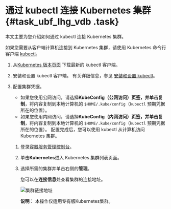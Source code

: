 # 通过 kubectl 连接 Kubernetes 集群 {#task_ubf_lhg_vdb .task}

本文主要为您介绍如何通过 kubectl 连接 Kubernetes 集群。

如果您需要从客户端计算机连接到 Kubernetes 集群，请使用 Kubernetes 命令行客户端 [kubectl](https://kubernetes.io/docs/user-guide/kubectl/)。

1.  从[Kubernetes 版本页面](https://github.com/kubernetes/kubernetes/blob/master/CHANGELOG.md) 下载最新的 kubectl 客户端。
2.  安装和设置 kubectl 客户端。 有关详细信息，参见 [安装和设置 kubectl](https://kubernetes.io/docs/tasks/kubectl/install/)。
3.  配置集群凭据。 

    -   如果您使用公网访问，请选择**KubeConfig（公网访问）**页签，并单击**复制**，将内容复制到本地计算机的 `$HOME/.kube/config`（`kubectl` 预期凭据所在的位置）。
    -   如果您使用内网访问，请选择**KubeConfig（内网访问）**页签，并单击**复制**，将内容复制到本地计算机的 `$HOME/.kube/config`（`kubectl` 预期凭据所在的位置）。
    配置完成后，您可以使用 kubectl 从计算机访问 Kubernetes 集群。

    1.  登录[容器服务管理控制台](https://cs.console.aliyun.com)。
    2.  单击**Kubernetes**进入 Kubernetes 集群列表页面。
    3.  选择所需的集群并单击右侧的**管理**。 

        您可以在**连接信息**处查看集群的连接地址。

        ![集群链接地址](http://static-aliyun-doc.oss-cn-hangzhou.aliyuncs.com/assets/img/16645/15682589129791_zh-CN.png)

        **说明：** 本操作仅适用专有版Kubernetes集群。


